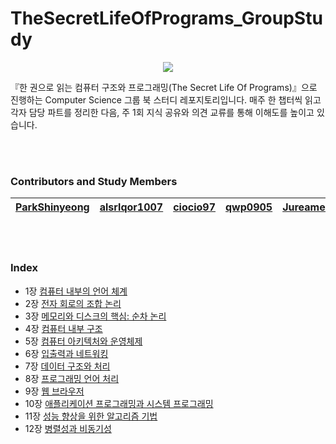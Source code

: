 # TheSecretLifeOfPrograms_GroupStudy

<div align="center">

![](https://images.velog.io/images/yeobi_01/post/9b9a464f-e286-4e11-910a-3c3361b252fc/%ED%95%9C%20%EA%B6%8C%EC%9C%BC%EB%A1%9C%20%EC%9D%BD%EB%8A%94%20%EC%BB%B4%ED%93%A8%ED%84%B0%20%EA%B5%AC%EC%A1%B0%EC%99%80%20%ED%94%84%EB%A1%9C%EA%B7%B8%EB%9E%98%EB%B0%8D.png)

</div>

『한 권으로 읽는 컴퓨터 구조와 프로그래밍(The Secret Life Of Programs)』으로 진행하는 Computer Science 그룹 북 스터디 레포지토리입니다. 매주 한 챕터씩 읽고 각자 담당 파트를 정리한 다음, 주 1회 지식 공유와 의견 교류를 통해 이해도를 높이고 있습니다.

<br></br>

### Contributors and Study Members

| [ParkShinyeong](https://github.com/ParkShinyeong) | [alsrlqor1007](https://github.com/alsrlqor1007) | [ciocio97](https://github.com/ciocio97) | [qwp0905](https://github.com/qwp0905) | [Jureamer](https://github.com/Jureamer) |
| :-----------------------------------------------: | :---------------------------------------------: | :-------------------------------------: | :-----------------------------------: | :-------------------------------------: |

<br></br>

### Index

- 1장 [컴퓨터 내부의 언어 체계](https://github.com/alsrlqor1007/TheSecretLifeOfPrograms_GroupStudy/tree/main/%5B01%EC%9E%A5%5D%20%EC%BB%B4%ED%93%A8%ED%84%B0%20%EB%82%B4%EB%B6%80%EC%9D%98%20%EC%96%B8%EC%96%B4%20%EC%B2%B4%EA%B3%84)
- 2장 [전자 회로의 조합 논리](https://github.com/alsrlqor1007/TheSecretLifeOfPrograms_GroupStudy/tree/main/%5B02%EC%9E%A5%5D%20%EC%A0%84%EC%9E%90%20%ED%9A%8C%EB%A1%9C%EC%9D%98%20%EC%A1%B0%ED%95%A9%20%EB%85%BC%EB%A6%AC)
- 3장 [메모리와 디스크의 핵심: 순차 논리](https://github.com/alsrlqor1007/TheSecretLifeOfPrograms_GroupStudy/tree/main/%5B03%EC%9E%A5%5D%20%EB%A9%94%EB%AA%A8%EB%A6%AC%EC%99%80%20%EB%94%94%EC%8A%A4%ED%81%AC%EC%9D%98%20%ED%95%B5%EC%8B%AC:%20%EC%88%9C%EC%B0%A8%20%EB%85%BC%EB%A6%AC)
- 4장 [컴퓨터 내부 구조](https://github.com/alsrlqor1007/TheSecretLifeOfPrograms_GroupStudy/tree/main/%5B04%EC%9E%A5%5D%20%EC%BB%B4%ED%93%A8%ED%84%B0%20%EB%82%B4%EB%B6%80%20%EA%B5%AC%EC%A1%B0)
- 5장 [컴퓨터 아키텍처와 운영체제](https://github.com/alsrlqor1007/TheSecretLifeOfPrograms_GroupStudy/tree/main/%5B05%EC%9E%A5%5D%20%EC%BB%B4%ED%93%A8%ED%84%B0%20%EC%95%84%ED%82%A4%ED%85%8D%EC%B2%98%EC%99%80%20%EC%9A%B4%EC%98%81%EC%B2%B4%EC%A0%9C)
- 6장 [입출력과 네트워킹](https://github.com/alsrlqor1007/TheSecretLifeOfPrograms_GroupStudy/tree/main/%5B06%EC%9E%A5%5D%20%EC%9E%85%EC%B6%9C%EB%A0%A5%EA%B3%BC%20%EB%84%A4%ED%8A%B8%EC%9B%8C%ED%82%B9)
- 7장 [데이터 구조와 처리](https://github.com/alsrlqor1007/TheSecretLifeOfPrograms_GroupStudy/tree/main/%5B07%EC%9E%A5%5D%20%EB%8D%B0%EC%9D%B4%ED%84%B0%20%EA%B5%AC%EC%A1%B0%EC%99%80%20%EC%B2%98%EB%A6%AC)
- 8장 [프로그래밍 언어 처리](https://github.com/alsrlqor1007/TheSecretLifeOfPrograms_GroupStudy/tree/main/%5B08%EC%9E%A5%5D%20%ED%94%84%EB%A1%9C%EA%B7%B8%EB%9E%98%EB%B0%8D%20%EC%96%B8%EC%96%B4%20%EC%B2%98%EB%A6%AC)
- 9장 [웹 브라우저](https://github.com/alsrlqor1007/TheSecretLifeOfPrograms_GroupStudy/tree/main/%5B09%EC%9E%A5%5D%20%EC%9B%B9%20%EB%B8%8C%EB%9D%BC%EC%9A%B0%EC%A0%80)
- 10장 [애플리케이션 프로그래밍과 시스템 프로그래밍](https://github.com/alsrlqor1007/TheSecretLifeOfPrograms_GroupStudy/tree/main/%5B10%EC%9E%A5%5D%20%EC%95%A0%ED%94%8C%EB%A6%AC%EC%BC%80%EC%9D%B4%EC%85%98%20%ED%94%84%EB%A1%9C%EA%B7%B8%EB%9E%98%EB%B0%8D%EA%B3%BC%20%EC%8B%9C%EC%8A%A4%ED%85%9C%20%ED%94%84%EB%A1%9C%EA%B7%B8%EB%9E%98%EB%B0%8D)
- 11장 [성능 향상을 위한 알고리즘 기법](https://github.com/alsrlqor1007/TheSecretLifeOfPrograms_GroupStudy/tree/main/%5B11%EC%9E%A5%5D%20%EC%84%B1%EB%8A%A5%20%ED%96%A5%EC%83%81%EC%9D%84%20%EC%9C%84%ED%95%9C%20%EC%95%8C%EA%B3%A0%EB%A6%AC%EC%A6%98%20%EA%B8%B0%EB%B2%95)
- 12장 [병렬성과 비동기성](https://github.com/alsrlqor1007/TheSecretLifeOfPrograms_GroupStudy/tree/main/%5B12%EC%9E%A5%5D%20%EB%B3%91%EB%A0%AC%EC%84%B1%EA%B3%BC%20%EB%B9%84%EB%8F%99%EA%B8%B0%EC%84%B1)

